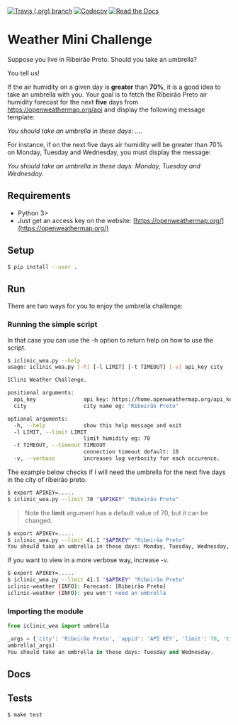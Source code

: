 [![Travis (.org) branch](https://img.shields.io/travis/murilobsd/weather-mini-challenge/master?style=for-the-badge)](https://travis-ci.com/github/murilobsd/weather-mini-challenge)
[![Codecov](https://img.shields.io/codecov/c/github/murilobsd/weather-mini-challenge?style=for-the-badge)](https://codecov.io/gh/murilobsd/weather-mini-challenge)
[![Read the Docs](https://img.shields.io/readthedocs/iclinic-weather?label=DOCS&style=for-the-badge)](http://iclinic-weather.rtfd.io/)

# Weather Mini Challenge
Suppose you live in Ribeirão Preto. Should you take an umbrella?

You tell us!

If the air humidity on a given day is **greater** than **70%**, it is a good idea to take an umbrella with you.
Your goal is to fetch the Ribeirão Preto air humidity forecast for the next **five** days from https://openweathermap.org/api and display the following message template:

*You should take an umbrella in these days: ....*

For instance, if on the next five days air humidity will be greater than 70% on Monday, Tuesday and Wednesday, you must display the message:

*You should take an umbrella in these days: Monday, Tuesday and Wednesday.*

## Requirements
- Python 3>
- Just get an access key on the website:
[https://openweathermap.org/](https://openweathermap.org/)

## Setup

```sh
$ pip install --user .
```

## Run

There are two ways for you to enjoy the umbrella challenge:

### Running the simple script

In that case you can use the -h option to return help on how to use the script.

```sh
$ iclinic_wea.py --help
usage: iclinic_wea.py [-h] [-l LIMIT] [-t TIMEOUT] [-v] api_key city

IClini Weather Challenge.

positional arguments:
  api_key               api key: https://home.openweathermap.org/api_keys
  city                  city name eg: "Ribeirão Preto"

optional arguments:
  -h, --help            show this help message and exit
  -l LIMIT, --limit LIMIT
                        limit humidity eg: 70
  -t TIMEOUT, --timeout TIMEOUT
                        connection timeout default: 10
  -v, --verbose         increases log verbosity for each occurence.
```

The example below checks if I will need the umbrella for the next five days in
the city of ribeirão preto.

```sh
$ export APIKEY=.....
$ iclinic_wea.py --limit 70 "$APIKEY" "Ribeirão Preto"
```

> Note the **limit** argument has a default value of 70, but it can be changed.

```sh
$ export APIKEY=.....
$ iclinic_wea.py --limit 41.1 "$APIKEY" "Ribeirão Preto"
You should take an umbrella in these days: Monday, Tuesday, Wednesday, Thursday and Friday.
```
If you want to view in a more verbose way, increase -v.

```sh
$ export APIKEY=.....
$ iclinic_wea.py --limit 41.1 "$APIKEY" "Ribeirão Preto"
iclinic-weather (INFO): Forecast: [Ribeirão Preto]
iclinic-weather (INFO): you won't need an umbrella
```

### Importing the module

```py
from iclinic_wea import umbrella

_args = {'city': 'Ribeirão Preto', 'appid': 'API KEY', 'limit': 70, 'timeout': 10}
umbrella(_args)
You should take an umbrella in these days: Tuesday and Wednesday.
```

## Docs

## Tests

```sh
$ make test
```
